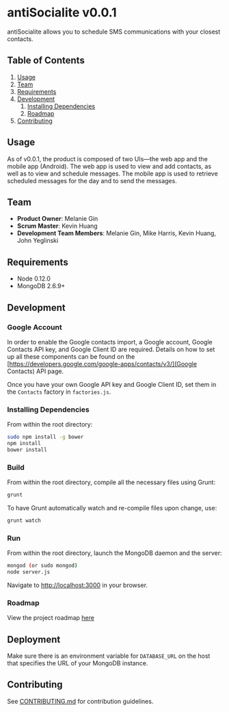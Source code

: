 # antiSocialite v0.0.1

antiSocialite allows you to schedule SMS communications with your closest contacts.

## Table of Contents

1. [Usage](#usage)
1. [Team](#team)
1. [Requirements](#requirements)
1. [Development](#development)
    1. [Installing Dependencies](#installing-dependencies)
    1. [Roadmap](#roadmap)
1. [Contributing](#contributing)

## Usage

As of v0.0.1, the product is composed of two UIs—the web app and the mobile app (Android). The web app is used to view and add contacts, as well as to view and schedule messages. The mobile app is used to retrieve scheduled messages for the day and to send the messages.

## Team

  - __Product Owner__: Melanie Gin
  - __Scrum Master__: Kevin Huang
  - __Development Team Members__: Melanie Gin, Mike Harris, Kevin Huang, John Yeglinski

## Requirements

- Node 0.12.0
- MongoDB 2.6.9+

## Development

### Google Account

In order to enable the Google contacts import, a Google account, Google Contacts API key, and Google Client ID are required. Details on how to set up all these components can be found on the [https://developers.google.com/google-apps/contacts/v3/](Google Contacts) API page.

Once you have your own Google API key and Google Client ID, set them in the `Contacts` factory in `factories.js`.

### Installing Dependencies

From within the root directory:

```sh
sudo npm install -g bower
npm install
bower install
```

### Build

From within the root directory, compile all the necessary files using Grunt:

```sh
grunt
```

To have Grunt automatically watch and re-compile files upon change, use:

```sh
grunt watch
```

### Run

From within the root directory, launch the MongoDB daemon and the server:

```sh
mongod (or sudo mongod)
node server.js
```

Navigate to [http://localhost:3000](http://localhost:3000) in your browser.

### Roadmap

View the project roadmap [here](https://github.com/courageous-trapeze/courageous-trapeze/issues)

## Deployment

Make sure there is an environment variable for `DATABASE_URL` on the host that specifies the URL of your MongoDB instance.

## Contributing

See [CONTRIBUTING.md](CONTRIBUTING.md) for contribution guidelines.
